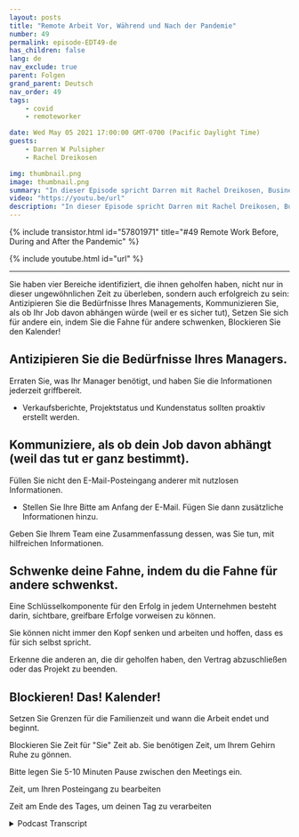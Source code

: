 ```yaml
---
layout: posts
title: "Remote Arbeit Vor, Während und Nach der Pandemie"
number: 49
permalink: episode-EDT49-de
has_children: false
lang: de
nav_exclude: true
parent: Folgen
grand_parent: Deutsch
nav_order: 49
tags:
    - covid
    - remoteworker

date: Wed May 05 2021 17:00:00 GMT-0700 (Pacific Daylight Time)
guests:
    - Darren W Pulsipher
    - Rachel Dreikosen

img: thumbnail.png
image: thumbnail.png
summary: "In dieser Episode spricht Darren mit Rachel Dreikosen, Business Development Manager im öffentlichen Sektor bei Intel, darüber, wie COVID-19 ihr Work-Life-Balance beeinflusst hat und warum sie einen Blog gestartet hat, um anderen weiblichen technischen Vertriebsprofis zu helfen."
video: "https://youtu.be/url"
description: "In dieser Episode spricht Darren mit Rachel Dreikosen, Business Development Manager im öffentlichen Sektor bei Intel, darüber, wie COVID-19 ihr Work-Life-Balance beeinflusst hat und warum sie einen Blog gestartet hat, um anderen weiblichen technischen Vertriebsprofis zu helfen."
---
```


<div>
{% include transistor.html id="57801971" title="#49 Remote Work Before, During and After the Pandemic" %}

{% include youtube.html id="url" %}
</div>

---

Sie haben vier Bereiche identifiziert, die ihnen geholfen haben, nicht nur in dieser ungewöhnlichen Zeit zu überleben, sondern auch erfolgreich zu sein: Antizipieren Sie die Bedürfnisse Ihres Managements, Kommunizieren Sie, als ob Ihr Job davon abhängen würde (weil er es sicher tut), Setzen Sie sich für andere ein, indem Sie die Fahne für andere schwenken, Blockieren Sie den Kalender!

## Antizipieren Sie die Bedürfnisse Ihres Managers.

Erraten Sie, was Ihr Manager benötigt, und haben Sie die Informationen jederzeit griffbereit.

* Verkaufsberichte, Projektstatus und Kundenstatus sollten proaktiv erstellt werden.

## Kommuniziere, als ob dein Job davon abhängt (weil das tut er ganz bestimmt).

Füllen Sie nicht den E-Mail-Posteingang anderer mit nutzlosen Informationen.

* Stellen Sie Ihre Bitte am Anfang der E-Mail. Fügen Sie dann zusätzliche Informationen hinzu.

Geben Sie Ihrem Team eine Zusammenfassung dessen, was Sie tun, mit hilfreichen Informationen.

## Schwenke deine Fahne, indem du die Fahne für andere schwenkst.

Eine Schlüsselkomponente für den Erfolg in jedem Unternehmen besteht darin, sichtbare, greifbare Erfolge vorweisen zu können.

Sie können nicht immer den Kopf senken und arbeiten und hoffen, dass es für sich selbst spricht.

Erkenne die anderen an, die dir geholfen haben, den Vertrag abzuschließen oder das Projekt zu beenden.

## Blockieren! Das! Kalender!

Setzen Sie Grenzen für die Familienzeit und wann die Arbeit endet und beginnt.

Blockieren Sie Zeit für "Sie" Zeit ab. Sie benötigen Zeit, um Ihrem Gehirn Ruhe zu gönnen.

Bitte legen Sie 5-10 Minuten Pause zwischen den Meetings ein.

Zeit, um Ihren Posteingang zu bearbeiten

Zeit am Ende des Tages, um deinen Tag zu verarbeiten



<details>
<summary> Podcast Transcript </summary>

<p></p>

</details>

